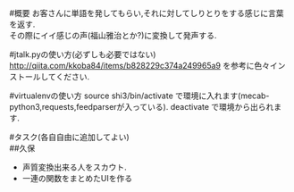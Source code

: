 #概要
お客さんに単語を発してもらい,それに対してしりとりをする感じに言葉を返す.  
その際にイイ感じの声(福山雅治とか?)に変換して発声する.

#jtalk.pyの使い方(必ずしも必要ではない)
http://qiita.com/kkoba84/items/b828229c374a249965a9 を参考に色々インストールしてください.

#virtualenvの使い方
source shi3/bin/activate で環境に入れます(mecab-python3,requests,feedparserが入っている).
deactivate で環境から出られます.

#タスク(各自自由に追加してよい)  
##久保
* 声質変換出来る人をスカウト.
* 一連の関数をまとめたUIを作る
